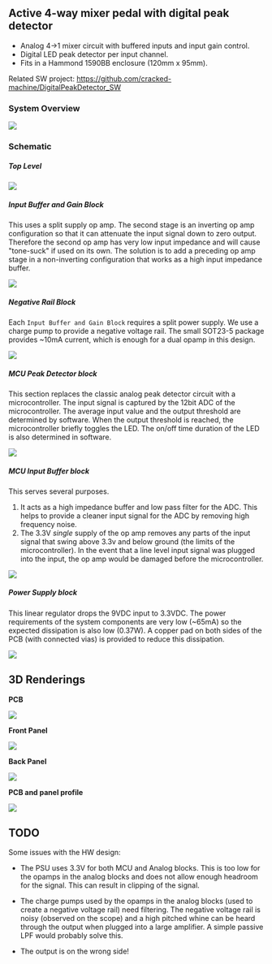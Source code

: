 ## Active 4-way mixer pedal with digital peak detector


- Analog 4->1 mixer circuit with buffered inputs and input gain control.
- Digital LED peak detector per input channel.
- Fits in a Hammond 1590BB enclosure (120mm x 95mm).

Related SW project: https://github.com/cracked-machine/DigitalPeakDetector_SW

### System Overview

![](ActiveMixerPedalWithDigitalPeakDetector/RevA/docs/systemdesign/ActiveMixerPedalWithDigitalPeakDetector_SystemOverview.svg)

### Schematic

##### Top Level

![](ActiveMixerPedalWithDigitalPeakDetector/RevA/docs/schema/svg/ActiveMixerPedalWithDigitalPeakDetector.svg)

##### Input Buffer and Gain Block

This uses a split supply op amp. The second stage is an inverting op amp configuration so that it can attenuate the input signal down to zero output.
Therefore the second op amp has very low input impedance and will cause "tone-suck" if used on its own. The solution is to add a preceding op amp stage in a non-inverting configuration that works as a high input impedance buffer.

![](ActiveMixerPedalWithDigitalPeakDetector/RevA/docs/schema/svg/InputBufferAndGain-InputBuffer1.svg)

##### Negative Rail Block

Each ``Input Buffer and Gain Block`` requires a split power supply. We use a charge pump to provide a negative voltage rail. The small SOT23-5 package provides ~10mA current, which is enough for a dual opamp in this design.

![](ActiveMixerPedalWithDigitalPeakDetector/RevA/docs/schema/svg/NegativeRail-NegativeRail1.svg)

##### MCU Peak Detector block

This section replaces the classic analog peak detector circuit with a microcontroller. The input signal is captured by the 12bit ADC of the microcontroller. The average input value and the output threshold are determined by software. When the output threshold is reached, the microcontroller briefly toggles the LED. The on/off time duration of the LED is also determined in software.

![](ActiveMixerPedalWithDigitalPeakDetector/RevA/docs/schema/svg/PeakDetectorMCU-PeakDetectorMCU.svg)

##### MCU Input Buffer block

This serves several purposes.
1. It acts as a high impedance buffer and low pass filter for the ADC. This helps to provide a cleaner input signal for the ADC by removing high frequency noise.
2. The 3.3V *single* supply of the op amp removes any parts of the input signal that swing above 3.3v and below ground (the limits of the microcontroller). In the event that a line level input signal was plugged into the input, the op amp would be damaged before the microcontroller.

![](ActiveMixerPedalWithDigitalPeakDetector/RevA/docs/schema/svg/InputBufferMCU-PeakDetectorMCU-InputBufferMCU1.svg)

##### Power Supply block

This linear regulator drops the 9VDC input to 3.3VDC. The power requirements of the system components are very low (~65mA) so the expected dissipation is also low (0.37W). A copper pad on both sides of the PCB (with connected vias) is provided to reduce this dissipation.

![](ActiveMixerPedalWithDigitalPeakDetector/RevA/docs/schema/svg/Pos3V3_PSU-PowerSupply.svg)

## 3D Renderings

__PCB__

![](ActiveMixerPedalWithDigitalPeakDetector/RevA/docs/layout_3d_render/ActiveMixerPedalWithDigitalPeakDetector_PCB.png)

__Front Panel__

![](ActiveMixerPedalWithDigitalPeakDetector/RevA/panels/front/docs/layout_3d_render/ActiveMixerPedalWithDigitalPeakDetector_FRONTPANEL.png)

__Back Panel__

![](ActiveMixerPedalWithDigitalPeakDetector/RevA/panels/back/docs/layout_3d_render/ActiveMixerPedalWithDigitalPeakDetector_BACKPANEL.png)

__PCB and panel profile__

![](ActiveMixerPedalWithDigitalPeakDetector/RevA/docs/systemdesign/EnclosureInternalVerticalMeasurement.svg)

## TODO

Some issues with the HW design:

- The PSU uses 3.3V for both MCU and Analog blocks. This is too low for the opamps in the analog blocks and does not allow enough headroom for the signal. This can result in clipping of the signal.

- The charge pumps used by the opamps in the analog blocks (used to create a negative voltage rail) need filtering. The negative voltage rail is noisy (observed on the scope) and a high pitched whine can be heard through the output when plugged into a large amplifier. A simple passive LPF would probably solve this. 

- The output is on the wrong side!

